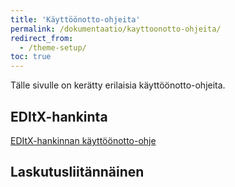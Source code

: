 ```yaml
---
title: 'Käyttöönotto-ohjeita'
permalink: /dokumentaatio/kayttoonotto-ohjeita/
redirect_from:
  - /theme-setup/
toc: true
---
```


Tälle sivulle on kerätty erilaisia käyttöönotto-ohjeita.

## EDItX-hankinta

[EDItX-hankinnan käyttöönotto-ohje](/dokumentaatio/editx/)

## Laskutusliitännäinen

